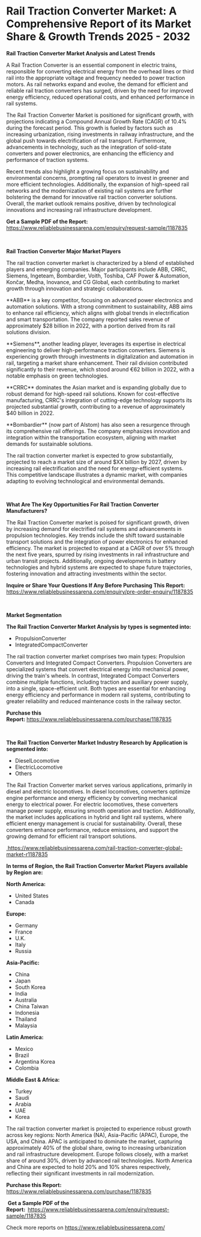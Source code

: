 <p><h1>Rail Traction Converter Market: A Comprehensive Report of its Market Share & Growth Trends 2025 - 2032</h1></p><p><strong>Rail Traction Converter Market Analysis and Latest Trends</strong></p>
<p><p>A Rail Traction Converter is an essential component in electric trains, responsible for converting electrical energy from the overhead lines or third rail into the appropriate voltage and frequency needed to power traction motors. As rail networks expand and evolve, the demand for efficient and reliable rail traction converters has surged, driven by the need for improved energy efficiency, reduced operational costs, and enhanced performance in rail systems.</p><p>The Rail Traction Converter Market is positioned for significant growth, with projections indicating a Compound Annual Growth Rate (CAGR) of 10.4% during the forecast period. This growth is fueled by factors such as increasing urbanization, rising investments in railway infrastructure, and the global push towards electrification of rail transport. Furthermore, advancements in technology, such as the integration of solid-state converters and power electronics, are enhancing the efficiency and performance of traction systems.</p><p>Recent trends also highlight a growing focus on sustainability and environmental concerns, prompting rail operators to invest in greener and more efficient technologies. Additionally, the expansion of high-speed rail networks and the modernization of existing rail systems are further bolstering the demand for innovative rail traction converter solutions. Overall, the market outlook remains positive, driven by technological innovations and increasing rail infrastructure development.</p></p>
<p><strong>Get a Sample PDF of the Report:&nbsp;</strong> <a href="https://www.reliablebusinessarena.com/enquiry/request-sample/1187835?utm_campaign=3559&utm_medium=2&utm_source=Github&utm_content=ia&utm_term=30032025&utm_id=rail-traction-converter">https://www.reliablebusinessarena.com/enquiry/request-sample/1187835</a></p>
<p>&nbsp;</p>
<p><strong>Rail Traction Converter Major Market Players</strong></p>
<p><p>The rail traction converter market is characterized by a blend of established players and emerging companies. Major participants include ABB, CRRC, Siemens, Ingeteam, Bombardier, Voith, Toshiba, CAF Power & Automation, Končar, Medha, Inovance, and CG Global, each contributing to market growth through innovation and strategic collaborations.</p><p>**ABB** is a key competitor, focusing on advanced power electronics and automation solutions. With a strong commitment to sustainability, ABB aims to enhance rail efficiency, which aligns with global trends in electrification and smart transportation. The company reported sales revenue of approximately $28 billion in 2022, with a portion derived from its rail solutions division.</p><p>**Siemens**, another leading player, leverages its expertise in electrical engineering to deliver high-performance traction converters. Siemens is experiencing growth through investments in digitalization and automation in rail, targeting a market share enhancement. Their rail division contributed significantly to their revenue, which stood around €62 billion in 2022, with a notable emphasis on green technologies.</p><p>**CRRC** dominates the Asian market and is expanding globally due to robust demand for high-speed rail solutions. Known for cost-effective manufacturing, CRRC's integration of cutting-edge technology supports its projected substantial growth, contributing to a revenue of approximately $40 billion in 2022.</p><p>**Bombardier** (now part of Alstom) has also seen a resurgence through its comprehensive rail offerings. The company emphasizes innovation and integration within the transportation ecosystem, aligning with market demands for sustainable solutions.</p><p>The rail traction converter market is expected to grow substantially, projected to reach a market size of around $XX billion by 2027, driven by increasing rail electrification and the need for energy-efficient systems. This competitive landscape illustrates a dynamic market, with companies adapting to evolving technological and environmental demands.</p></p>
<p>&nbsp;</p>
<p><strong>What Are The Key Opportunities For Rail Traction Converter Manufacturers?</strong></p>
<p><p>The Rail Traction Converter market is poised for significant growth, driven by increasing demand for electrified rail systems and advancements in propulsion technologies. Key trends include the shift toward sustainable transport solutions and the integration of power electronics for enhanced efficiency. The market is projected to expand at a CAGR of over 5% through the next five years, spurred by rising investments in rail infrastructure and urban transit projects. Additionally, ongoing developments in battery technologies and hybrid systems are expected to shape future trajectories, fostering innovation and attracting investments within the sector.</p></p>
<p><strong>Inquire or Share Your Questions If Any Before Purchasing This Report:</strong> <a href="https://www.reliablebusinessarena.com/enquiry/pre-order-enquiry/1187835?utm_campaign=3559&utm_medium=2&utm_source=Github&utm_content=ia&utm_term=30032025&utm_id=rail-traction-converter">https://www.reliablebusinessarena.com/enquiry/pre-order-enquiry/1187835</a></p>
<p>&nbsp;</p>
<p><strong>Market Segmentation</strong></p>
<p><strong>The Rail Traction Converter Market Analysis by types is segmented into:</strong></p>
<p><ul><li>PropulsionConverter</li><li>IntegratedCompactConverter</li></ul></p>
<p><p>The rail traction converter market comprises two main types: Propulsion Converters and Integrated Compact Converters. Propulsion Converters are specialized systems that convert electrical energy into mechanical power, driving the train's wheels. In contrast, Integrated Compact Converters combine multiple functions, including traction and auxiliary power supply, into a single, space-efficient unit. Both types are essential for enhancing energy efficiency and performance in modern rail systems, contributing to greater reliability and reduced maintenance costs in the railway sector.</p></p>
<p><strong>Purchase this Report:&nbsp;</strong><a href="https://www.reliablebusinessarena.com/purchase/1187835?utm_campaign=3559&utm_medium=2&utm_source=Github&utm_content=ia&utm_term=30032025&utm_id=rail-traction-converter">https://www.reliablebusinessarena.com/purchase/1187835</a></p>
<p>&nbsp;</p>
<p><strong>The Rail Traction Converter Market Industry Research by Application is segmented into:</strong></p>
<p><ul><li>DieselLocomotive</li><li>ElectricLocomotive</li><li>Others</li></ul></p>
<p><p>The Rail Traction Converter market serves various applications, primarily in diesel and electric locomotives. In diesel locomotives, converters optimize engine performance and energy efficiency by converting mechanical energy to electrical power. For electric locomotives, these converters manage power supply, ensuring smooth operation and traction. Additionally, the market includes applications in hybrid and light rail systems, where efficient energy management is crucial for sustainability. Overall, these converters enhance performance, reduce emissions, and support the growing demand for efficient rail transport solutions.</p></p>
<p><a href="https://www.reliablebusinessarena.com/rail-traction-converter-global-market-r1187835?utm_campaign=3559&utm_medium=2&utm_source=Github&utm_content=ia&utm_term=30032025&utm_id=rail-traction-converter">&nbsp;https://www.reliablebusinessarena.com/rail-traction-converter-global-market-r1187835</a></p>
<p><strong>In terms of Region, the Rail Traction Converter Market Players available by Region are:</strong></p>
<p>
    <p> <strong> North America: </strong>
        <ul>
            <li>United States</li>
            <li>Canada</li>
        </ul>
        </p> 
    <p> <strong> Europe: </strong>
        <ul>
            <li>Germany</li>
            <li>France</li>
            <li>U.K.</li>
            <li>Italy</li>
            <li>Russia</li>
        </ul>
        </p> 
    <p> <strong> Asia-Pacific: </strong>
        <ul>
            <li>China</li>
            <li>Japan</li>
            <li>South Korea</li>
            <li>India</li>
            <li>Australia</li>
            <li>China Taiwan</li>
            <li>Indonesia</li>
            <li>Thailand</li>
            <li>Malaysia</li>
        </ul>
        </p> 
    <p> <strong> Latin America: </strong>
        <ul>
            <li>Mexico</li>
            <li>Brazil</li>
            <li>Argentina Korea</li>
            <li>Colombia</li>
        </ul>
        </p> 
    <p> <strong> Middle East & Africa: </strong>
        <ul>
            <li>Turkey</li>
            <li>Saudi</li>
            <li>Arabia</li>
            <li>UAE</li>
            <li>Korea</li>
        </ul>
    </p>
    </p>
<p><p>The rail traction converter market is projected to experience robust growth across key regions: North America (NA), Asia-Pacific (APAC), Europe, the USA, and China. APAC is anticipated to dominate the market, capturing approximately 40% of the global share, owing to increasing urbanization and rail infrastructure development. Europe follows closely, with a market share of around 30%, driven by advanced rail technologies. North America and China are expected to hold 20% and 10% shares respectively, reflecting their significant investments in rail modernization.</p></p>
<p><strong>Purchase this Report: </strong><a href="https://www.reliablebusinessarena.com/purchase/1187835?utm_campaign=3559&utm_medium=2&utm_source=Github&utm_content=ia&utm_term=30032025&utm_id=rail-traction-converter">https://www.reliablebusinessarena.com/purchase/1187835</a></p>
<p>&nbsp;<strong>Get a Sample PDF of the Report:&nbsp;&nbsp;</strong><a href="https://www.reliablebusinessarena.com/enquiry/request-sample/1187835?utm_campaign=3559&utm_medium=2&utm_source=Github&utm_content=ia&utm_term=30032025&utm_id=rail-traction-converter">https://www.reliablebusinessarena.com/enquiry/request-sample/1187835</a></p>
<p><strong></strong></p>
<p>Check more reports on <a href="https://www.reliablebusinessarena.com/?utm_campaign=3559&utm_medium=2&utm_source=Github&utm_content=ia&utm_term=30032025&utm_id=rail-traction-converter">https://www.reliablebusinessarena.com/</a></p>